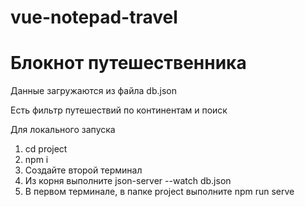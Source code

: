 # vue-notepad-travel

# Блокнот путешественника

<p>Данные загружаются из файла db.json</p>

<p>Есть фильтр путешествий по континентам и поиск</p>

<p>Для локального запуска</p>
<ol>
    <li>cd project</li>
    <li>npm i</li>
    <li>Создайте второй терминал</li>
    <li>Из корня выполните json-server --watch db.json</li>
    <li>В первом терминале, в папке project выполните npm run serve</li>
</ol>
